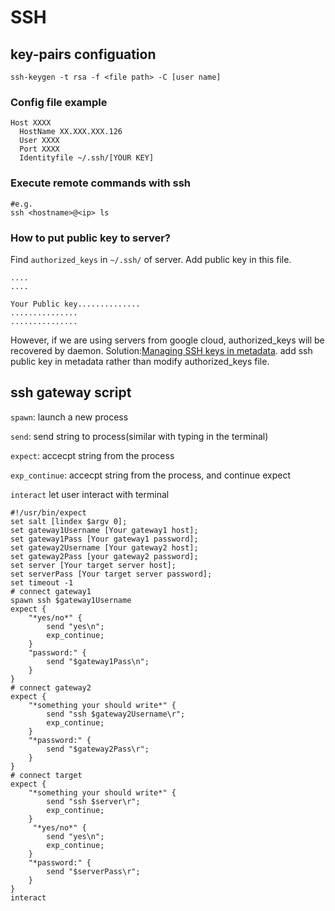 # SSH

## key-pairs configuation

```shell
ssh-keygen -t rsa -f <file path> -C [user name]
```

### Config file example

```
Host XXXX 
  HostName XX.XXX.XXX.126
  User XXXX
  Port XXXX
  Identityfile ~/.ssh/[YOUR KEY]
```

### Execute remote commands with ssh
```shell
#e.g.
ssh <hostname>@<ip> ls
```

### How to put public key to server?

Find `authorized_keys` in `~/.ssh/` of server. Add public key in this file.

```
....
....
​
Your Public key..............
...............
...............
```

However, if we are using servers from google cloud, authorized\_keys will be recovered by daemon. Solution:[Managing SSH keys in metadata](https://cloud.google.com/compute/docs/instances/adding-removing-ssh-keys). add ssh public key in metadata rather than modify authorized\_keys file.

## ssh gateway script

`spawn`: launch a new process

`send`: send string to process(similar with typing in the terminal)

`expect`: accecpt string from the process

`exp_continue`: accecpt string from the process, and continue expect

`interact` let user interact with terminal

```shell
#!/usr/bin/expect
set salt [lindex $argv 0];
set gateway1Username [Your gateway1 host]; 
set gateway1Pass [Your gateway1 password]; 
set gateway2Username [Your gateway2 host];
set gateway2Pass [your gateway2 password]; 
set server [Your target server host]; 
set serverPass [Your target server password]; 
set timeout -1
# connect gateway1
spawn ssh $gateway1Username
expect {
    "*yes/no*" {
        send "yes\n";
        exp_continue;
    }
    "password:" {
        send "$gateway1Pass\n";
    }
}
# connect gateway2
expect {
    "*something your should write*" {
        send "ssh $gateway2Username\r";
        exp_continue;
    }
    "*password:" {
        send "$gateway2Pass\r";
    }
}
# connect target
expect {
    "*something your should write*" {
        send "ssh $server\r";
        exp_continue;
    }
     "*yes/no*" {
        send "yes\n";
        exp_continue;
    }
    "*password:" {
        send "$serverPass\r";
    }
}
interact
```
